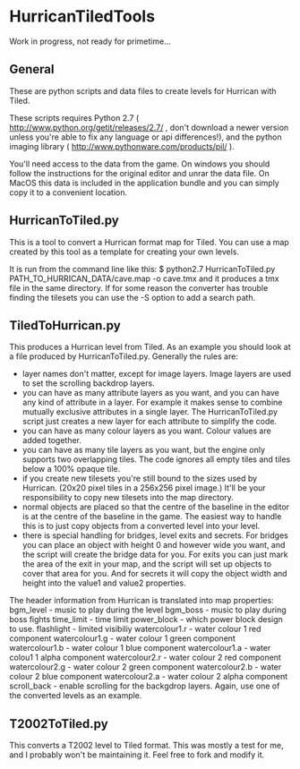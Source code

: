 HurricanTiledTools
==================
Work in progress, not ready for primetime...

General
-------
These are python scripts and data files to create levels for Hurrican with Tiled.

These scripts requires Python 2.7 ( http://www.python.org/getit/releases/2.7/ , don't download a newer version unless you're able to fix any language or api differences!), and the python imaging library ( http://www.pythonware.com/products/pil/ ). 

You'll need access to the data from the game. On windows you should follow the instructions for the original editor and unrar the data file. On MacOS this data is included in the application bundle and you can simply copy it to a convenient location.

HurricanToTiled.py
------------------
This is a tool to convert a Hurrican format map for Tiled. You can use a map created by this tool as a template for creating your own levels.

It is run from the command line like this: 
    $ python2.7 HurricanToTiled.py PATH_TO_HURRICAN_DATA/cave.map -o cave.tmx
and it produces a tmx file in the same directory. If for some reason the converter has trouble finding the tilesets you can use the -S option to add a search path.

TiledToHurrican.py
------------------
This produces a Hurrican level from Tiled. As an example you should look at a file produced by HurricanToTiled.py.
Generally the rules are:
- layer names don't matter, except for image layers. Image layers are used to set the scrolling backdrop layers.
- you can have as many attribute layers as you want, and you can have any kind of attribute in a layer. For example it makes sense to combine mutually exclusive attributes in a single layer. The HurricanToTiled.py script just creates a new layer for each attribute to simplify the code.
- you can have as many colour layers as you want. Colour values are added together.
- you can have as many tile layers as you want, but the engine only supports two overlapping tiles. The code ignores all empty tiles and tiles below a 100% opaque tile. 
- if you create new tilesets you're still bound to the sizes used by Hurrican. (20x20 pixel tiles in a 256x256 pixel image.) It'll be your responsibility to copy new tilesets into the map directory.
- normal objects are placed so that the centre of the baseline in the editor is at the centre of the baseline in the game. The easiest way to handle this is to just copy objects from a converted level into your level.
- there is special handling for bridges, level exits and secrets. For bridges you can place an object with height 0 and however wide you want, and the script will create the bridge data for you. For exits you can just mark the area of the exit in your map, and the script will set up objects to cover that area for you. And for secrets it will copy the object width and height into the value1 and value2 properties.

The header information from Hurrican is translated into map properties:
    bgm_level - music to play during the level
    bgm_boss - music to play during boss fights
    time_limit - time limit
    power_block - which power block design to use.
    flashlight - limited visibiliy
    watercolour1.r - water colour 1 red component
    watercolour1.g - water colour 1 green component
    watercolour1.b - water colour 1 blue component
    watercolour1.a - water colou1 1 alpha component
    watercolour2.r - water colour 2 red component
    watercolour2.g - water colour 2 green component
    watercolour2.b - water colour 2 blue component
    watercolour2.a - water colour 2 alpha component
    scroll_back - enable scrolling for the backgdrop layers.
Again, use one of the converted levels as an example.

T2002ToTiled.py
---------------
This converts a T2002 level to Tiled format. This was mostly a test for me, and I probably won't be maintaining it. Feel free to fork and modify it.

